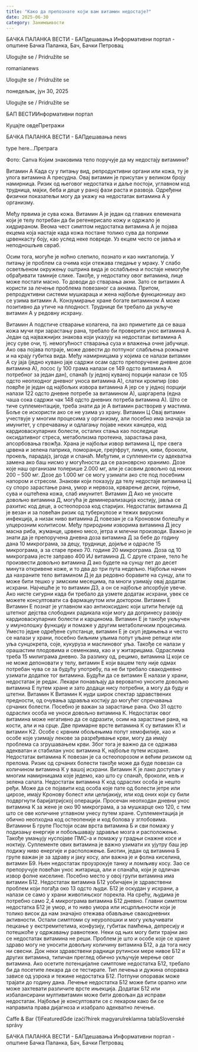 ```yaml
---
title: "Како да препознате који вам витамин недостаје?"
date: 2025-06-30
category: Занимљивости
---
```


БАЧКА ПАЛАНКА ВЕСТИ - БАПдешавања Информативни портал - општине Бачка Паланка, Бач, Бачки Петровац

Ulogujte se / Pridružite se

romanianews

Ulogujte se / Pridružite se

понедељак, јун 30, 2025

Ulogujte se / Pridružite se

БАП ВЕСТИИнформативни портал

Куцајте овдеПретражи

БАЧКА ПАЛАНКА ВЕСТИ - БАПдешавања news

type here...Претрага

Фото: Canva
            Којим знаковима тело поручује да му недостају витамини?

Витамин А
Када су у питању вид, репродуктивни органи или кожа, ту је улога витамина А пресудна. Овај витамин је присутан у великом броју намирница. Ризик од његовог недостатка и даље постоји, углавном код трудница, мајки, беба и деце у раној фази раста и развоја.
Одређени физички показатељи могу да укажу на недостатак витамина А у организму.


Међу првима је сува кожа. Витамин А је један од главних елемената који је телу потребан да би регенерисало кожу и одржало је хидрираном. Веома чест симптом недостатка витамина А је појава екцема која настаје када кожа постане толико сува да поприми црвенкасту боју, као услед неке повреде. Уз екцем често се јавља и неподношљив свраб.


Осим тога, могуће је ноћно слепило, познато и као никталопија. У питању је проблем са очима који отежава гледање у мраку. У слабо осветљеном окружењу оштрина вида је ослабљена и постаје немогуће обрађивати тамније слике. Такође, у недостатку овог витамина, лице може постати масно. То доводи до стварања акни. Зато се витамин А користи за лечење проблема повезаног са акнама.
Притом, репродуктивни системи мушкараца и жена најбоље функционишу ако се узима витамин А. Конзумирање хране богате витамином А може позитивно да утиче на плодност. Труднице би требало да укључе витамин А у редовну исхрану.


Витамин А подстиче стварање колагена, па ако приметите да се ваша кожа мучи при зарастању рана, требало би проверити унос витамина А.
Један од најважнијих знакова који указују на недостатак витамина А јесу суве очи, тј. немогућност стварања суза и влажења очне јабучице. Ако ова појава потраје, може довести до потпуног слабљења рожњаче и на крају губитка вида.
Међу намирницама у којима се налази витамин А су јаја (једно кувано јаје садржи осам одсто препоручене дневне дозе витамина А), лосос (у 100 грама налази се 149 одсто витамина А потребног за један дан), спанаћ (у једној куваној порцији налази се 105 одсто неопходног дневног уноса витамина А), слатки кромпир (ово поврће је један од најбољих извора витамина А јер се у једној порцији налази 122 одсто дневне потребе за витамином А), шаргарепа (една чаша сока садржи чак 148 одсто дневних потреба витамина А).
Што се тиче суплементације, треба знати да је А витамин растворив у мастима. Боље се искористи ако се не узима уз храну.
Витамин Ц
Овај витамин учествује у многим процесима у организму, али посебно има значаја за имунитет, у спречавању и одлагању појаве неких канцера, код кардиоваскуларних болести, осталих стања као последице оксидативног стреса, метаболизма протеина, зарастања рана, апсорбовања гвожђа.
Храна је најбољи извор витамина Ц, пре свега црвена и зелена паприка, поморанџе, грејпфрут, лимун, киви, броколи, прокељ, парадајз, јагоде и спанаћ.
Међутим, и суплементи су адекватна замена ако баш нисмо у могућности да се разноврсно хранимо. Дозе које наш организам толерише 2.000 мг, али је сасвим довољно од неких 200 – 500 мг. Дозе до 1.000 мг се могу узимати ако сте под посебним напором и стресом.
Знакови који показују да телу недостаје витамина Ц су споро зарастање рана, умор и нервоза, крварење десни, гојење, сува и оштећена кожа, слаб имунитет.
Витамин Д
Ако не уносите довољно витамина Д, могућа је деминерализација костију, јавља се рахитис код деце, а остеопороза код старијих. Недостатак витамина Д је везан и за повећан ризик од туберкулозе и тежих вирусних инфекција, а низак ниво витамина Д повезан је са Кроновом болешћу и улцерозним колитисом.
Међу природним изворима витамина Д јесу масна риба, жуманце, црвено месо, јетра и млечни производи.
Важно је знати да је препоручена дневна доза витамина Д за бебе до годину дана 10 микрограма, за децу, труднице, дојиље и одрасле 15 микрограма, а за старе преко 70. године 20 микрограма. Доза од 10 микрограма јесте заправо 400 ИЈ витамина Д.
С друге стране, тело ће произвести довољно витамина Д ако будете на сунцу пет до десет минута откривене коже, и то два до три пута недељно.
Најбољи начин да нахраните тело витамином Д је да редовно боравите на сунцу, али то може бити тешко у зимским месецима, па многи узимају овај додатак исхрани. Најчешће је то витамин Д3, а он се најбоље апсорбује увече. Ако нисте сигурни када би требало да узмете додатак исхрани, увек се можете консултовати са фармацеутом или доктором.
Витамин Е
Витамин Е познат је углавном као антиоксиданс који штити ћелије од штетног дејства слободних радикала који могу да допринесу развоју кардиоваскуларних болести и карцинома.
Витамин Е је такође укључен у имунолошку функцију и помаже у другим метаболичким процесима.
Уместо једне одређене супстанце, витамин Е је скуп једињења и често се налази у храни, посебно биљним уљима попут уљане репице или уља сунцокрета, соје, кукуруза и маслиновог уља. Такође се налази у орашастим плодовима и семенкама, као и у житарицама.
Одраслима треба 15 милиграма дневно. За разлику од, рецимо, витамина Ц који се не може депоновати у телу, витамин Е који вашем телу није одмах потребан чува се за будућу употребу, па не би требало свакодневно узимати додатке тог витамина.
Будући да се витамин Е налази у храни, недостатак је редак. Лекари понављају да вероватно уносите довољно витамина Е путем хране и зато додаци нису потребни, а могу да буду и штетни.
Витамин К
Витамин К нуди широк спектар здравствених предности, од очувања здравља костију до могућег спречавања срчаних болести. Посебно је важан за зарастање рана. Око 31 одсто одраслих особа не уноси довољно витамина К. Недостатак овог витамина може негативно да се одразити, осим на зарастање рана, на кости, али и на срце. Две примарне врсте витамина К су витамин К1 и витамин К2.
Особе с крвним обољењима попут хемофилије, као и особе које узимају лекове за разређивање крви, могу да имају проблема са згрушавањем крви. Због тога је важно да се одржава адекватан и стабилан унос витамина К, најбоље путем исхране.
Недостатак витамина К повезан је са остеопорозом и већим ризиком од прелома. Ризик од срчаних болести такође може да буде повезан са количином витамина К у вашој исхрани.
Витамин К је лако доступан у многим намирницама које једемо, као што су спанаћ, броколи, кељ и зелена салата.
Недостатак витамина К код одраслих особа је нешто ређи. Може да се појавити код особа које пате од болести јетре или цирозе, имају Кронову болест или целијакију, или код оних који су били подвргнути баријатријској операцији.
Просечан неопходан дневни унос витамина К за жене је око 90 микрограма, а за мушкарце око 120, с тим што се ове количине углавном унесу путем хране. Суплементација је обично неопходна код остеопеније и код болова у зглобовима.
Витамини Б групе
Постоји осам врста витамина Б и сви помажу у подизању енергије и побољшавају здравље мозга и расположење. Такође умањују нуспојаве ПМС-а и помажу у градњи снажне косе и ноктију. Суплементе ових витамина је важно узимати их ујутру баш јер подижу ниво енергије и расположење.
Биотин, један од витамина Б групе важан је за здраву и јаку косу, али важна је и фолна киселина, витамин Б9. Њен недостатак проузрокује танку и ломљиву косу. Зао се препоручује повећан унос житарица, али и спанаћа, који је одличан извор фолне киселине.
Посебно место у овој групи витамина има витамин Б12. Недостатак витамина Б12 уобичајен је здравствени проблем који погађа око 13 одсто људи. Б12 је оскудан у исхрани, а налази се само у храни животињског порекла. На срећу, људима је потребно само 2,4 микрограма витамина Б12 дневно. Главни симптом недостатка Б12 је умор, и то ниво умора или исцрпљености који је толико висок да нам значајно отежава обављање свакодневних активности.
Остали симптоми су неуролошки и могу укључивати пецкање у екстремитетима, конфузију, губитак памћења, депресију и потешкоће у одржавању равнотеже. Неки од њих могу бити трајни ако се недостатак витамина не реши.
Проблем је што и особе које се хране здраво могу не уносити довољну количину витамина Б12, а да тога нису ни свесни.
Док неки здравствени радници рутински мере нивое Б12 и других витамина, типичан преглед обично укључује мерење овог витамина. Ако осетите потенцијалне симптоме недостатка Б12, требало би да посетите лекара да се тестирате. Тип лечења и дужина опоравка зависе од узрока и тежине недостатка Б12. Потпуни опоравак може трајати до годину дана.
Лечење недостатка Б12 може бити орално или може захтевати различите врсте ињекција. Додатак Б12 или избалансирани мултивитамин може бити довољан да исправи недостатак. Најбоље је консултовати се с лекаром како би се направила права дијагноза и изабрало адекватно лечење.

Caffe & Bar (1)FeaturedGde izaći?hírek magyarulreklamna tablaSlovenské správy

БАЧКА ПАЛАНКА ВЕСТИ - БАПдешавања Информативни портал - општине Бачка Паланка, Бач, Бачки Петровац
